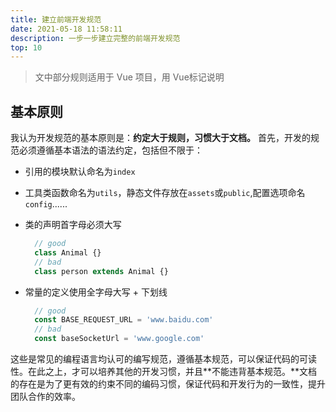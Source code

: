 ```yaml
---
title: 建立前端开发规范
date: 2021-05-18 11:58:11
description: 一步一步建立完整的前端开发规范
top: 10
---
```


> 文中部分规则适用于 Vue 项目，用 Vue标记说明

## 基本原则

我认为开发规范的基本原则是：**约定大于规则，习惯大于文档。**
首先，开发的规范必须遵循基本语法的语法约定，包括但不限于：

+ 引用的模块默认命名为`index`
+ 工具类函数命名为`utils`，静态文件存放在`assets`或`public`,配置选项命名`config`......
+ 类的声明首字母必须大写

  ```js
    // good
    class Animal {}
    // bad
    class person extends Animal {}
  ```

+ 常量的定义使用全字母大写 + 下划线

  ```js
    // good
    const BASE_REQUEST_URL = 'www.baidu.com'
    // bad
    const baseSocketUrl = 'www.google.com'
  ```

这些是常见的编程语言均认可的编写规范，遵循基本规范，可以保证代码的可读性。在此之上，才可以培养其他的开发习惯，并且**不能违背基本规范。**文档的存在是为了更有效的约束不同的编码习惯，保证代码和开发行为的一致性，提升团队合作的效率。
